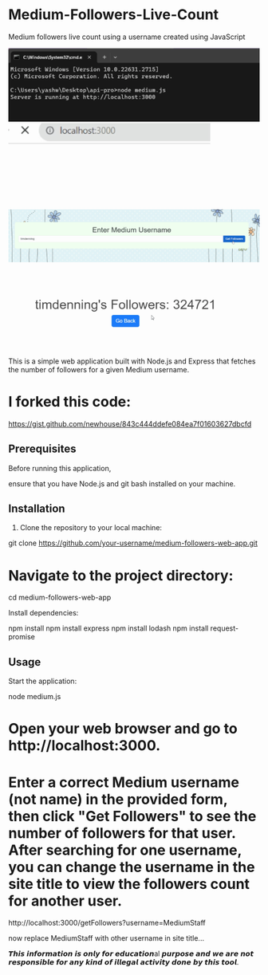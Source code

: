 # Medium-Followers-Live-Count

Medium followers live count using a username created using JavaScript

![Alt text](images/1.png)
![Alt text](images/2.png)
![Alt text](images/3.png)
![Alt text](images/4.png)

This is a simple web application built with Node.js and Express that fetches the number of followers for a given Medium username.

# I forked this code: 

https://gist.github.com/newhouse/843c444ddefe084ea7f01603627dbcfd

## Prerequisites

Before running this application, 

ensure that you have Node.js and git bash installed on your machine.

## Installation

1. Clone the repository to your local machine:

git clone https://github.com/your-username/medium-followers-web-app.git

 # Navigate to the project directory:

 cd medium-followers-web-app

Install dependencies:

npm install
npm install express
npm install lodash
npm install request-promise

## Usage

Start the application:

node medium.js

# Open your web browser and go to http://localhost:3000.

# Enter a correct Medium username (not name) in the provided form, then click "Get Followers" to see the number of followers for that user. After searching for one username, you can change the username in the site title to view the followers count for another user.

http://localhost:3000/getFollowers?username=MediumStaff

now replace MediumStaff with other username in site title...

𝙏𝙝𝙞𝙨 𝙞𝙣𝙛𝙤𝙧𝙢𝙖𝙩𝙞𝙤𝙣 𝙞𝙨 𝙤𝙣𝙡𝙮 𝙛𝙤𝙧 𝙚𝙙𝙪𝙘𝙖𝙩𝙞𝙤𝙣al 𝙥𝙪𝙧𝙥𝙤𝙨𝙚 𝙖𝙣𝙙 𝙬𝙚 𝙖𝙧𝙚 𝙣𝙤𝙩 𝙧𝙚𝙨𝙥𝙤𝙣𝙨𝙞𝙗𝙡𝙚 𝙛𝙤𝙧 𝙖𝙣𝙮 𝙠𝙞𝙣𝙙 𝙤𝙛 𝙞𝙡𝙡𝙚𝙜𝙖𝙡 𝙖𝙘𝙩𝙞𝙫𝙞𝙩𝙮 𝙙𝙤𝙣𝙚 𝙗𝙮 𝙩𝙝𝙞𝙨 𝙩𝙤𝙤𝙡.
